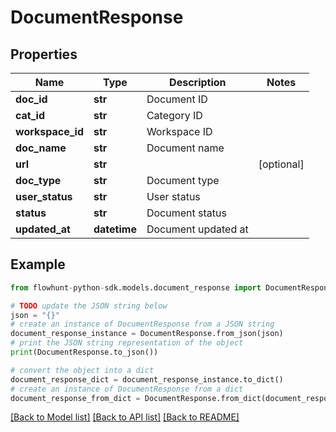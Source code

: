 # DocumentResponse


## Properties

Name | Type | Description | Notes
------------ | ------------- | ------------- | -------------
**doc_id** | **str** | Document ID | 
**cat_id** | **str** | Category ID | 
**workspace_id** | **str** | Workspace ID | 
**doc_name** | **str** | Document name | 
**url** | **str** |  | [optional] 
**doc_type** | **str** | Document type | 
**user_status** | **str** | User status | 
**status** | **str** | Document status | 
**updated_at** | **datetime** | Document updated at | 

## Example

```python
from flowhunt-python-sdk.models.document_response import DocumentResponse

# TODO update the JSON string below
json = "{}"
# create an instance of DocumentResponse from a JSON string
document_response_instance = DocumentResponse.from_json(json)
# print the JSON string representation of the object
print(DocumentResponse.to_json())

# convert the object into a dict
document_response_dict = document_response_instance.to_dict()
# create an instance of DocumentResponse from a dict
document_response_from_dict = DocumentResponse.from_dict(document_response_dict)
```
[[Back to Model list]](../README.md#documentation-for-models) [[Back to API list]](../README.md#documentation-for-api-endpoints) [[Back to README]](../README.md)


